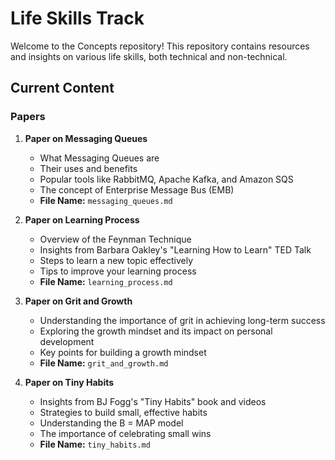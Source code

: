 # Life Skills Track

Welcome to the Concepts repository! This repository contains resources and insights on various life skills, both technical and non-technical.

## Current Content

### Papers

1. **Paper on Messaging Queues**
   - What Messaging Queues are
   - Their uses and benefits
   - Popular tools like RabbitMQ, Apache Kafka, and Amazon SQS
   - The concept of Enterprise Message Bus (EMB)
   - **File Name:** `messaging_queues.md`

2. **Paper on Learning Process**
   - Overview of the Feynman Technique
   - Insights from Barbara Oakley's "Learning How to Learn" TED Talk
   - Steps to learn a new topic effectively
   - Tips to improve your learning process
   - **File Name:** `learning_process.md`

3. **Paper on Grit and Growth**
   - Understanding the importance of grit in achieving long-term success
   - Exploring the growth mindset and its impact on personal development
   - Key points for building a growth mindset
   - **File Name:** `grit_and_growth.md`

4. **Paper on Tiny Habits**
   - Insights from BJ Fogg's "Tiny Habits" book and videos
   - Strategies to build small, effective habits
   - Understanding the B = MAP model
   - The importance of celebrating small wins
   - **File Name:** `tiny_habits.md`
